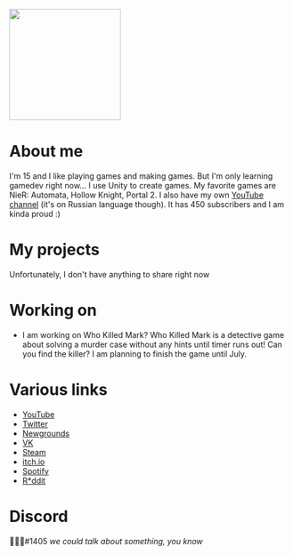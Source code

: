 <img src="https://cdn.discordapp.com/attachments/820698926733590531/985204381827878912/sikvoyo.png" width ="200px"></img>

# About me

I'm 15 and I like playing games and making games. But I'm only learning gamedev right now... I use Unity to create games. My favorite games are NieR: Automata, Hollow Knight, Portal 2. I also have my own [YouTube channel](https://www.youtube.com/c/Sikvoyo) (it's on Russian language though). It has 450 subscribers and I am kinda proud :) 

# My projects

Unfortunately, I don't have anything to share right now

# Working on

* I am working on Who Killed Mark? Who Killed Mark is a detective game about solving a murder case without any hints until timer runs out! Can you find the killer? I am planning to finish the game until July. 

# Various links

* [YouTube](https://www.youtube.com/c/Sikvoyo)
* [Twitter](https://twitter.com/HoyyaSenpai)
* [Newgrounds](https://sikvoyo.newgrounds.com/)
* [VK](https://vk.com/sikvoyo)
* [Steam](https://steamcommunity.com/id/sikvoyo)
* [itch.io](https://sikvoyo.itch.io/)
* [Spotify](https://open.spotify.com/user/uf54ekf86axg4lvzivm1wedqr)
* [R\*ddit](https://www.reddit.com/user/w3lcome_home_senpai)

# Discord

᲼᲼᲼#1405 *we could talk about something, you know*
